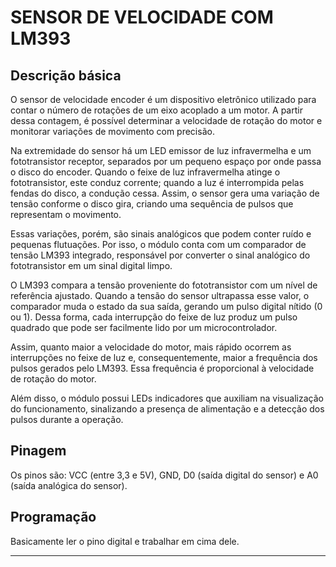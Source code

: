 # SENSOR DE VELOCIDADE COM LM393

## Descrição básica

O sensor de velocidade encoder é um dispositivo eletrônico utilizado para contar o número de rotações de um eixo acoplado a um motor. A partir dessa contagem, é possível determinar a velocidade de rotação do motor e monitorar variações de movimento com precisão.

Na extremidade do sensor há um LED emissor de luz infravermelha e um fototransistor receptor, separados por um pequeno espaço por onde passa o disco do encoder. Quando o feixe de luz infravermelha atinge o fototransistor, este conduz corrente; quando a luz é interrompida pelas fendas do disco, a condução cessa. Assim, o sensor gera uma variação de tensão conforme o disco gira, criando uma sequência de pulsos que representam o movimento.

Essas variações, porém, são sinais analógicos que podem conter ruído e pequenas flutuações. Por isso, o módulo conta com um comparador de tensão LM393 integrado, responsável por converter o sinal analógico do fototransistor em um sinal digital limpo.

O LM393 compara a tensão proveniente do fototransistor com um nível de referência ajustado. Quando a tensão do sensor ultrapassa esse valor, o comparador muda o estado da sua saída, gerando um pulso digital nítido (0 ou 1). Dessa forma, cada interrupção do feixe de luz produz um pulso quadrado que pode ser facilmente lido por um microcontrolador.

Assim, quanto maior a velocidade do motor, mais rápido ocorrem as interrupções no feixe de luz e, consequentemente, maior a frequência dos pulsos gerados pelo LM393. Essa frequência é proporcional à velocidade de rotação do motor.

Além disso, o módulo possui LEDs indicadores que auxiliam na visualização do funcionamento, sinalizando a presença de alimentação e a detecção dos pulsos durante a operação.

## Pinagem

Os pinos são: VCC (entre 3,3 e 5V), GND, D0 (saída digital do sensor) e A0 (saída analógica do sensor).

## Programação

Basicamente ler o pino digital e trabalhar em cima dele.

---